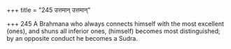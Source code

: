+++
title = "245 उत्तमान् उत्तमान्"

+++
245	A Brahmana who always connects himself with the most excellent (ones), and shuns all inferior ones, (himself) becomes most distinguished; by an opposite conduct he becomes a Sudra.